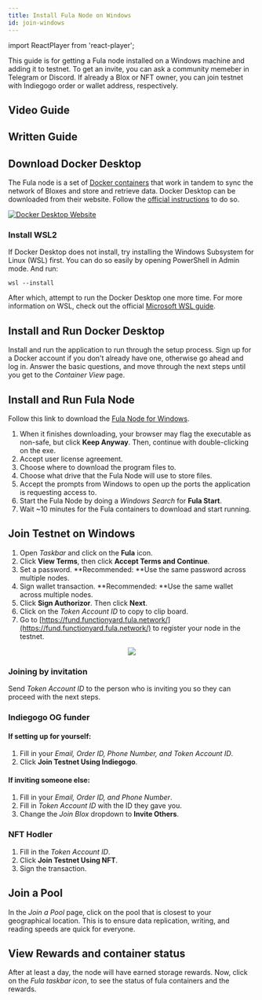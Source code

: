 ```yaml
---
title: Install Fula Node on Windows
id: join-windows
---
```

import ReactPlayer from 'react-player';

This guide is for getting a Fula node installed on a Windows machine and adding it to testnet. To get an invite, you can ask a community memeber in Telegram or Discord. If already a Blox or NFT owner, you can join testnet with Indiegogo order or wallet address, respectively.

## Video Guide

<center>
    <ReactPlayer controls url="https://youtu.be/1xHePpEIit8" />
</center>

## Written Guide

## Download Docker Desktop

The Fula node is a set of [Docker containers](https://fierrolabs.medium.com/the-zoo-animal-analogy-of-docker-you-never-knew-you-needed-8c1b295e9bf4) that work in tandem to sync the network of Bloxes and store and retrieve data. Docker Desktop can be downloaded from their website. Follow the [official instructions](https://docs.docker.com/desktop/install/windows-install/) to do so.

[![Docker Desktop Website](/img/fxyard-network/doocker_desktop_install.png)](https://docs.docker.com/desktop/install/windows-install/)

### Install WSL2
If Docker Desktop does not install, try installing the Windows Subsystem for Linux (WSL) first. You can do so easily by opening PowerShell in Admin mode. And run:
```
wsl --install
```

After which, attempt to run the Docker Desktop one more time. For more information on WSL, check out the official [Microsoft WSL guide](https://learn.microsoft.com/en-us/windows/wsl/install).

## Install and Run Docker Desktop

Install and run the application to run through the setup process. Sign up for a Docker account if you don't already have one, otherwise go ahead and log in. Answer the basic questions, and move through the next steps until you get to the _Container View_ page.



## Install and Run Fula Node

Follow this link to download the [Fula Node for Windows](https://fx.land/1.4/FulaSetup.exe).
1. When it finishes downloading, your browser may flag the executable as non-safe, but click **Keep Anyway**. Then, continue with double-clicking on the exe.
2. Accept user license agreement.
3. Choose where to download the program files to.
4. Choose what drive that the Fula Node will use to store files.
5. Accept the prompts from Windows to open up the ports the application is requesting access to.
6. Start the Fula Node by doing a _Windows Search_ for **Fula Start**. 
7. Wait ~10 minutes for the Fula containers to download and start running.

## Join Testnet on Windows

1. Open _Taskbar_ and click on the **Fula** icon.
2. Click **View Terms**, then click **Accept Terms and Continue**.
3. Set a password. **Recommended: **Use the same password across multiple nodes.
4. Sign wallet transaction. **Recommended: **Use the same wallet across multiple nodes.
5. Click **Sign Authorizor**. Then click **Next**.
6. Click on the _Token Account ID_ to copy to clip board.
7. Go to [https://fund.functionyard.fula.network/](https://fund.functionyard.fula.network/) to register your node in the testnet.

<center>
    <img src="/img/fxyard-network/join-testnet.png" style={{width: 500}}/>
</center>

### Joining by invitation
Send _Token Account ID_ to the person who is inviting you so they can proceed with the next steps.

### Indiegogo OG funder
#### If setting up for yourself:
1. Fill in your _Email, Order ID, Phone Number, and Token Account ID_.
2. Click **Join Testnet Using Indiegogo**.

#### If inviting someone else:
1. Fill in your _Email, Order ID, and Phone Number_.
2. Fill in _Token Account ID_ with the ID they gave you.
3. Change the _Join Blox_ dropdown to **Invite Others**. 

### NFT Hodler
1. Fill in the _Token Account ID_.
2. Click **Join Testnet Using NFT**.
3. Sign the transaction.

## Join a Pool
In the _Join a Pool_ page, click on the pool that is closest to your geographical location. This is to ensure data replication, writing, and reading speeds are quick for everyone.

## View Rewards and container status
After at least a day, the node will have earned storage rewards. Now, click on the _Fula taskbar icon_, to see the status of fula containers and the rewards.
